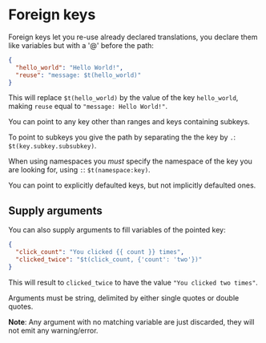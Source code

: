 # Foreign keys

Foreign keys let you re-use already declared translations, you declare them like variables but with a '@' before the path:

```json
{
  "hello_world": "Hello World!",
  "reuse": "message: $t(hello_world)"
}
```

This will replace `$t(hello_world)` by the value of the key `hello_world`, making `reuse` equal to `"message: Hello World!"`.

You can point to any key other than ranges and keys containing subkeys.

To point to subkeys you give the path by separating the the key by `.`: `$t(key.subkey.subsubkey)`.

When using namespaces you _must_ specify the namespace of the key you are looking for, using `:`: `$t(namespace:key)`.

You can point to explicitly defaulted keys, but not implicitly defaulted ones.

## Supply arguments

You can also supply arguments to fill variables of the pointed key:

```json
{
  "click_count": "You clicked {{ count }} times",
  "clicked_twice": "$t(click_count, {'count': 'two'})"
}
```

This will result to `clicked_twice` to have the value `"You clicked two times"`.

Arguments must be string, delimited by either single quotes or double quotes.

**Note**: Any argument with no matching variable are just discarded, they will not emit any warning/error.
